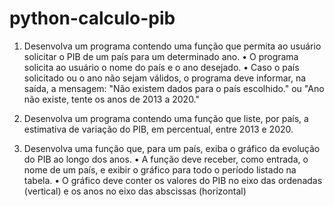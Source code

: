 # python-calculo-pib

1. Desenvolva um programa contendo uma função que permita ao usuário solicitar o PIB de um país para um determinado ano.
• O programa solicita ao usuário o nome do país e o ano desejado.
• Caso o país solicitado ou o ano não sejam válidos, o programa deve informar, na saída, a mensagem: "Não existem dados para o país escolhido." ou "Ano não existe, tente os anos de 2013 a 2020."

2. Desenvolva um programa contendo uma função que liste, por país, a estimativa de variação do PIB, em percentual, entre 2013 e 2020.

3. Desenvolva uma função que, para um país, exiba o gráfico da evolução do PIB ao longo dos anos.
• A função deve receber, como entrada, o nome de um país, e exibir o gráfico para todo o período listado na tabela.
• O gráfico deve conter os valores do PIB no eixo das ordenadas (vertical) e os anos no eixo das abscissas (horizontal)
